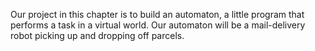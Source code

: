 Our project in this chapter is to build an automaton, a little program that performs a task in a virtual world. Our automaton will be a mail-delivery robot picking up and dropping off parcels.


